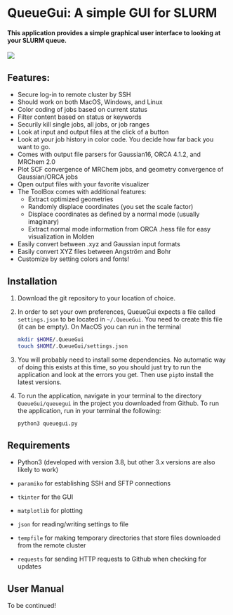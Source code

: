 # QueueGui: A simple GUI for SLURM

#### This application provides a simple graphical user interface to looking at your SLURM queue. 

![](QueueGui.png)

## Features:

- Secure log-in to remote cluster by SSH
- Should work on both MacOS, Windows, and Linux
- Color coding of jobs based on current status
- Filter content based on status or keywords
- Securily kill single jobs, all jobs, or job ranges
- Look at input and output files at the click of a button
- Look at your job history in color code. You decide how far back you want to go.
- Comes with output file parsers for Gaussian16, ORCA 4.1.2, and MRChem 2.0
- Plot SCF convergence of MRChem jobs, and geometry convergence of Gaussian/ORCA jobs
- Open output files with your favorite visualizer
- The ToolBox comes with additional features:
  - Extract optimized geometries
  - Randomly displace coordinates (you set the scale factor)
  - Displace coordinates as defined by a normal mode (usually imaginary)
  - Extract normal mode information from ORCA .hess file for easy visualization in Molden
- Easily convert between .xyz and Gaussian input formats
- Easily convert XYZ files between Angström and Bohr
- Customize by setting colors and fonts!

## Installation

1. Download the git repository to your location of choice.

2. In order to set your own preferences, QueueGui expects a file called `settings.json` to be located in `~/.QueueGui`. You need to create this file (it can be empty). On MacOS you can run in the terminal

    ```bash
    mkdir $HOME/.QueueGui
    touch $HOME/.QueueGui/settings.json
    ```

3. You will probably need to install some dependencies. No automatic way of doing this exists at this time, so you should just try to run the application and look at the errors you get. Then use `pip`to install the latest versions. 

4. To run the application, navigate in your terminal to the directory `QueueGui/queuegui` in the project you downloaded from Github. To run the application, run in your terminal the following:

   ```bash
   python3 queuegui.py
   ```

## Requirements

- Python3 (developed with version 3.8, but other 3.x versions are also likely to work)

- `paramiko` for establishing SSH and SFTP connections

- `tkinter` for the GUI

- `matplotlib` for plotting

- `json` for reading/writing settings to file

- `tempfile` for making temporary directories that store files downloaded from the remote cluster

- `requests` for sending HTTP requests to Github when checking for updates

  

## User Manual

To be continued!
